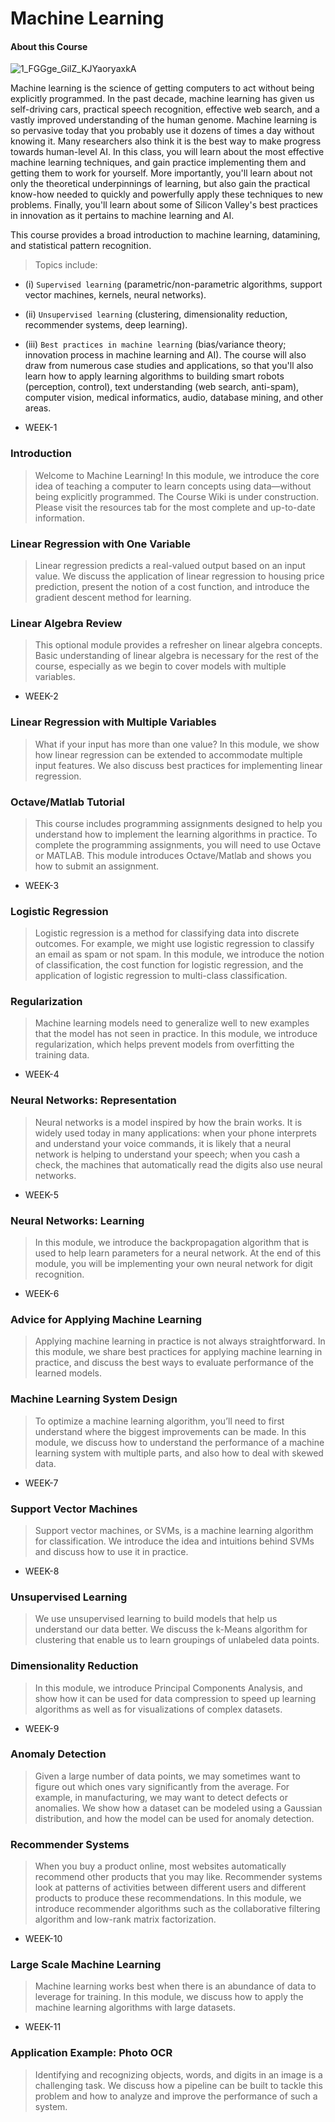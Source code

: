 # Machine Learning

#### About this Course

![1_FGGge_GilZ_KJYaoryaxkA](https://user-images.githubusercontent.com/34129569/67101217-de880280-f1de-11e9-9421-04cf8f975908.png)

Machine learning is the science of getting computers to act without being explicitly programmed. 
In the past decade, machine learning has given us self-driving cars, practical speech recognition, effective web search, and a vastly improved understanding of the human genome. Machine learning is so pervasive today that you probably use it dozens of times a day without knowing it. Many researchers also think it is the best way to make progress towards human-level AI. In this class, you will learn about the most effective machine learning techniques, and gain practice implementing them and getting them to work for yourself. More importantly, you'll learn about not only the theoretical underpinnings of learning, but also gain the practical know-how needed to quickly and powerfully apply these techniques to new problems. Finally, you'll learn about some of Silicon Valley's best practices in innovation as it pertains to machine learning and AI.

This course provides a broad introduction to machine learning, datamining, and statistical pattern recognition. 
> Topics include: 
* (i) `Supervised learning` (parametric/non-parametric algorithms, support vector machines, kernels, neural networks).
* (ii) `Unsupervised learning` (clustering, dimensionality reduction, recommender systems, deep learning).
* (iii) `Best practices in machine learning` (bias/variance theory; innovation process in machine learning and AI). The course will also draw from numerous case studies and applications, so that you'll also learn how to apply learning algorithms to building smart robots (perception, control), text understanding (web search, anti-spam), computer vision, medical informatics, audio, database mining, and other areas.

* WEEK-1
### Introduction

> Welcome to Machine Learning! In this module, we introduce the core idea of teaching a computer to learn concepts using data—without being explicitly programmed. The Course Wiki is under construction. Please visit the resources tab for the most complete and up-to-date information.

### Linear Regression with One Variable

> Linear regression predicts a real-valued output based on an input value. We discuss the application of linear regression to housing price prediction, present the notion of a cost function, and introduce the gradient descent method for learning.

### Linear Algebra Review

> This optional module provides a refresher on linear algebra concepts. Basic understanding of linear algebra is necessary for the rest of the course, especially as we begin to cover models with multiple variables.

* WEEK-2

### Linear Regression with Multiple Variables

> What if your input has more than one value? In this module, we show how linear regression can be extended to accommodate multiple input features. We also discuss best practices for implementing linear regression.

### Octave/Matlab Tutorial

> This course includes programming assignments designed to help you understand how to implement the learning algorithms in practice. To complete the programming assignments, you will need to use Octave or MATLAB. This module introduces Octave/Matlab and shows you how to submit an assignment.

* WEEK-3

### Logistic Regression

> Logistic regression is a method for classifying data into discrete outcomes. For example, we might use logistic regression to classify an email as spam or not spam. In this module, we introduce the notion of classification, the cost function for logistic regression, and the application of logistic regression to multi-class classification.

### Regularization

> Machine learning models need to generalize well to new examples that the model has not seen in practice. In this module, we introduce regularization, which helps prevent models from overfitting the training data.

* WEEK-4

### Neural Networks: Representation

> Neural networks is a model inspired by how the brain works. It is widely used today in many applications: when your phone interprets and understand your voice commands, it is likely that a neural network is helping to understand your speech; when you cash a check, the machines that automatically read the digits also use neural networks.

* WEEK-5

### Neural Networks: Learning

> In this module, we introduce the backpropagation algorithm that is used to help learn parameters for a neural network. At the end of this module, you will be implementing your own neural network for digit recognition.

* WEEK-6

### Advice for Applying Machine Learning

> Applying machine learning in practice is not always straightforward. In this module, we share best practices for applying machine learning in practice, and discuss the best ways to evaluate performance of the learned models.

### Machine Learning System Design

> To optimize a machine learning algorithm, you’ll need to first understand where the biggest improvements can be made. In this module, we discuss how to understand the performance of a machine learning system with multiple parts, and also how to deal with skewed data.

* WEEK-7

### Support Vector Machines

> Support vector machines, or SVMs, is a machine learning algorithm for classification. We introduce the idea and intuitions behind SVMs and discuss how to use it in practice.

* WEEK-8

### Unsupervised Learning

> We use unsupervised learning to build models that help us understand our data better. We discuss the k-Means algorithm for clustering that enable us to learn groupings of unlabeled data points.

### Dimensionality Reduction

> In this module, we introduce Principal Components Analysis, and show how it can be used for data compression to speed up learning algorithms as well as for visualizations of complex datasets.

* WEEK-9

### Anomaly Detection

> Given a large number of data points, we may sometimes want to figure out which ones vary significantly from the average. For example, in manufacturing, we may want to detect defects or anomalies. We show how a dataset can be modeled using a Gaussian distribution, and how the model can be used for anomaly detection.

### Recommender Systems

> When you buy a product online, most websites automatically recommend other products that you may like. Recommender systems look at patterns of activities between different users and different products to produce these recommendations. In this module, we introduce recommender algorithms such as the collaborative filtering algorithm and low-rank matrix factorization.

* WEEK-10

### Large Scale Machine Learning

> Machine learning works best when there is an abundance of data to leverage for training. In this module, we discuss how to apply the machine learning algorithms with large datasets.

* WEEK-11

### Application Example: Photo OCR

> Identifying and recognizing objects, words, and digits in an image is a challenging task. We discuss how a pipeline can be built to tackle this problem and how to analyze and improve the performance of such a system.

